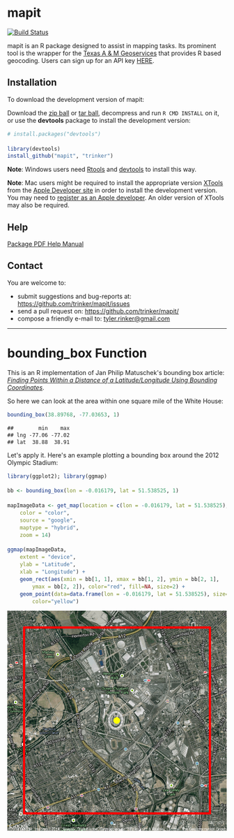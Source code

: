 mapit
====

[![Build Status](https://travis-ci.org/trinker/mapit.png?branch=master)](https://travis-ci.org/trinker/mapit)

mapit is an R package designed to assist in mapping tasks.  Its prominent tool is the wrapper for the [Texas A & M Geoservices](geoservices.tamu.ed) that provides R based geocoding.  Users can sign up for an API key [HERE](https://geoservices.tamu.edu/Signup/).

## Installation

To download the development version of mapit:

Download the [zip ball](https://github.com/trinker/mapit/zipball/master) or [tar ball](https://github.com/trinker/mapit/tarball/master), decompress and run `R CMD INSTALL` on it, or use the **devtools** package to install the development version:





```r
# install.packages("devtools")

library(devtools)
install_github("mapit", "trinker")
```

**Note**: Windows users need [Rtools](http://www.murdoch-sutherland.com/Rtools/) and [devtools](http://CRAN.R-project.org/package=devtools) to install this way.

**Note**: Mac users might be required to install the appropriate version [XTools](https://developer.apple.com/xcode/) from the [Apple Developer site](https://developer.apple.com/) in order to install the development version.  You may need to [register as an Apple developer](https://developer.apple.com/programs/register/).  An older version of XTools may also be required.

## Help    

[Package PDF Help Manual](https://dl.dropboxusercontent.com/u/61803503/mapit.pdf)

## Contact

You are welcome to:
* submit suggestions and bug-reports at: https://github.com/trinker/mapit/issues
* send a pull request on: https://github.com/trinker/mapit/
* compose a friendly e-mail to: tyler.rinker@gmail.com

---

# bounding_box Function

This is an R implementation of Jan Philip Matuschek's bounding box article: [*Finding Points Within a Distance of a Latitude/Longitude Using Bounding Coordinates*](http://janmatuschek.de/LatitudeLongitudeBoundingCoordinates).


So here we can look at the area within one square mile of the White House:


```r
bounding_box(38.89768, -77.03653, 1)
```

```
##        min    max
## lng -77.06 -77.02
## lat  38.88  38.91
```

Let's apply it.  Here's an example plotting a bounding box around the 2012 Olympic Stadium:


```r
library(ggplot2); library(ggmap)

bb <- bounding_box(lon = -0.016179, lat = 51.538525, 1)

mapImageData <- get_map(location = c(lon = -0.016179, lat = 51.538525),
    color = "color",
    source = "google",
    maptype = "hybrid",
    zoom = 14)
 
ggmap(mapImageData,
    extent = "device",
    ylab = "Latitude",
    xlab = "Longitude") + 
	geom_rect(aes(xmin = bb[1, 1], xmax = bb[1, 2], ymin = bb[2, 1], 
 		ymax = bb[2, 2]), color="red", fill=NA, size=2) +
	geom_point(data=data.frame(lon = -0.016179, lat = 51.538525), size=7, 
		color="yellow")
```

![plot of chunk unnamed-chunk-4](inst/readme/figure/unnamed-chunk-4.png) 

